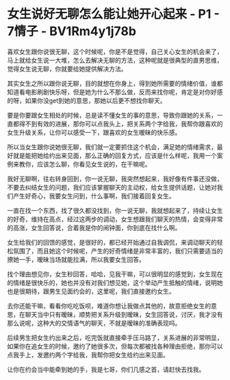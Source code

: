 # 女生说好无聊怎么能让她开心起来 - P1 - 7情子 - BV1Rm4y1j78b

喜欢女生跟你说很无聊，这个时候呢，你是不是觉得，自己关心女生的机会来了，马上就给女生说一大堆，怎么去解决无聊的方法，这种呢就是很典型的直男思维，觉得女生说无聊，你就要给她提供解决方法。

其实女生之所以跟你说无聊，目的就想在你身上，得到她所需要的情绪价值，谁都知道看电影刷剧快乐呀，但是她为什么不那么做，反而来找你呢，肯定是对你好感的呀，如果你没get到她的意思，那她以后更不想找你聊天。

要是你要跟女生相处的时候，总是读不懂女生的事的意思，导致你跟她的关系，一直都得不到有效的进展，那你可以点我头上，把关系两个字给我，我帮你跟喜欢的女生升级关系，让你可以感受一下，跟喜欢的女生暧昧的快乐感。

所以当女生跟你说她很无聊，我们就一定要抓住这个机会，满足她的情绪需求，最好就是能把她给约出来见面，那么正确的回复方式，应该是什么样呢，我用一个案例来教你，应该怎么聊，你看见女生说的，在干嘛呢。

我好无聊啊，往右转身回到，你一说无聊，我突然想起来，我好像有件事还没做，不要去纠结女生的问题，我们应该掌握聊天的主动权，给女生提供话题，让她对我们产生好奇心，我要女生问到，什么事啊，我们接着回复女生。

一直在找一个东西，找了很久都没找到，你一说无聊，我就想起来了，持续让女生的好奇，维持在高点，经过这两步的调动，女生想跟我们聊天的热情，会变得非常的高涨，女生回答说，合着我是你的闹钟面，你到底在找什么啊。

女生给我们的回馈的感觉，是很好的，都已经开始通过自我调侃，来调动聊天的轻松氛围了，而且她这个时候呢，产生的好奇情绪是非常丰富的，我们只需要适当的撩她一手，暧昧当场就能拉满，所以我要女生回答。

找个理由想见你，女生秒回答，哈哈，见我干嘛，可以很明显的感觉到，女生现在的情绪是很快乐的，她也并没有对我们想见她，这个举动产生抵触的情绪，说明她也是很期待，跟男生见面约会的，这里呢，我们直接邀约女生。

去你还能干嘛，看看你吃吃饭呗，难道你想让我做点其他的，故意拒绝女生的意思，在聊天当中只有暧昧，顺势把关系升级到暧昧，女生回答说，讨厌，我才没有那么说呢，这种大的交情语气的聊天，不就是暧昧的准确表现吗。

后续男生把女生约出来之后，吃完饭就直接牵手压马路了，关系进展的非常明显，如果你在追女生的时候，邀约了她很多次，但每次都被找各种理由拒绝，那你可以点我手上，发邀约两个字给我，我帮你把女生给约出来见面。

让你在约会当中能牵到她的手，我是七哥，你们几感之首，请赶快去找我。